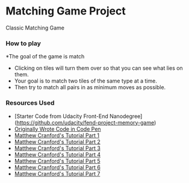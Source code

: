 # Matching Game Project

Classic Matching Game

### How to play

*The goal of the game is match
* Clicking on tiles will turn them over so that you can see what lies on them.
* Your goal is to match two tiles of the same type at a time.
* Then try to match all pairs in as minimum moves as possible.


### Resources Used

* [Starter Code from Udacity Front-End Nanodegree] (https://github.com/udacity/fend-project-memory-game)
* [Originally Wrote Code in Code Pen](https://codepen.io/lindsayanunez/pen/rZGLzw?editors=1010)
* [Matthew Cranford's Tutorial Part 1](https://matthewcranford.com/memory-game-walkthrough-part-1-setup/)
* [Matthew Cranford's Tutorial Part 2](https://matthewcranford.com/memory-game-walkthrough-part-2-toggling-cards/)
* [Matthew Cranford's Tutorial Part 3](https://matthewcranford.com/memory-game-walkthrough-part-3-matching-pairs/)
* [Matthew Cranford's Tutorial Part 4](https://matthewcranford.com/memory-game-walkthrough-part-4-shuffling-decks/)
* [Matthew Cranford's Tutorial Part 5](https://matthewcranford.com/memory-game-walkthrough-part-5-moves-stars/)
* [Matthew Cranford's Tutorial Part 6](https://matthewcranford.com/memory-game-walkthrough-part-6-the-clock/)
* [Matthew Cranford's Tutorial Part 7](https://matthewcranford.com/memory-game-walkthrough-part-7-making-a-modal/)